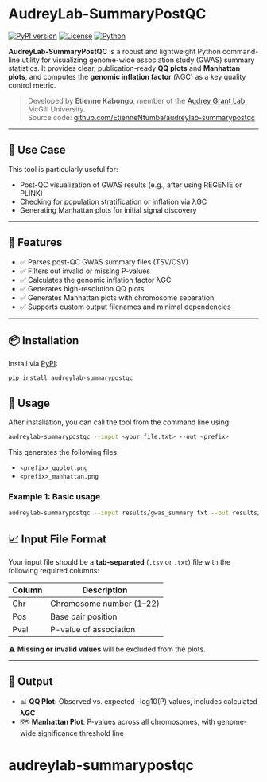 # AudreyLab-SummaryPostQC

[![PyPI version](https://badge.fury.io/py/audreylab-summarypostqc.svg)](https://pypi.org/project/audreylab-summarypostqc/)
[![License](https://img.shields.io/github/license/EtienneNtumba/audreylab-summarypostqc)](LICENSE)
[![Python](https://img.shields.io/badge/python-3.7%2B-blue.svg)](https://www.python.org/)

**AudreyLab-SummaryPostQC** is a robust and lightweight Python command-line utility for visualizing genome-wide association study (GWAS) summary statistics. It provides clear, publication-ready **QQ plots** and **Manhattan plots**, and computes the **genomic inflation factor** (λGC) as a key quality control metric.

> Developed by **Etienne Kabongo**, member of the [Audrey Grant Lab](https://www.mcgill.ca/genepi/), McGill University.  
> Source code: [github.com/EtienneNtumba/audreylab-summarypostqc](https://github.com/EtienneNtumba/audreylab-summarypostqc)

---

## 🧬 Use Case

This tool is particularly useful for:
- Post-QC visualization of GWAS results (e.g., after using REGENIE or PLINK)
- Checking for population stratification or inflation via λGC
- Generating Manhattan plots for initial signal discovery

---

## 🔧 Features

- ✅ Parses post-QC GWAS summary files (TSV/CSV)
- ✅ Filters out invalid or missing P-values
- ✅ Calculates the genomic inflation factor λGC
- ✅ Generates high-resolution QQ plots
- ✅ Generates Manhattan plots with chromosome separation
- ✅ Supports custom output filenames and minimal dependencies

---

## 📦 Installation

Install via [PyPI](https://pypi.org/project/audreylab-summarypostqc/):

```bash
pip install audreylab-summarypostqc
```
## 🚀 Usage

After installation, you can call the tool from the command line using:

```bash
audreylab-summarypostqc --input <your_file.txt> --out <prefix>
```
This generates the following files:

- `<prefix>_qqplot.png`
- `<prefix>_manhattan.png`

### Example 1: Basic usage

```bash
audreylab-summarypostqc --input results/gwas_summary.txt --out results/plots
```
## 📈 Input File Format

Your input file should be a **tab-separated** (`.tsv` or `.txt`) file with the following required columns:

| Column | Description                          |
|--------|--------------------------------------|
| Chr    | Chromosome number (1–22)             |
| Pos    | Base pair position                   |
| Pval   | P-value of association               |

⚠️ **Missing or invalid values** will be excluded from the plots.

---

## 🧪 Output

- 📊 **QQ Plot**: Observed vs. expected -log10(P) values, includes calculated **λGC**
- 🗺️ **Manhattan Plot**: P-values across all chromosomes, with genome-wide significance threshold line

# audreylab-summarypostqc
